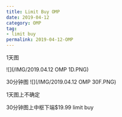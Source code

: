 ```yaml
---
title: Limit Buy OMP
date: 2019-04-12
category: OMP
tag:
- limit buy
permalink: 2019-04-12-OMP
---
```

1天图

![](/IMG/2019.04.12 OMP 1D.PNG)

30分钟图
![](/IMG/2019.04.12 OMP 30F.PNG)

1天图上不确定

30分钟图上中枢下端$\$$19.99 limit buy
